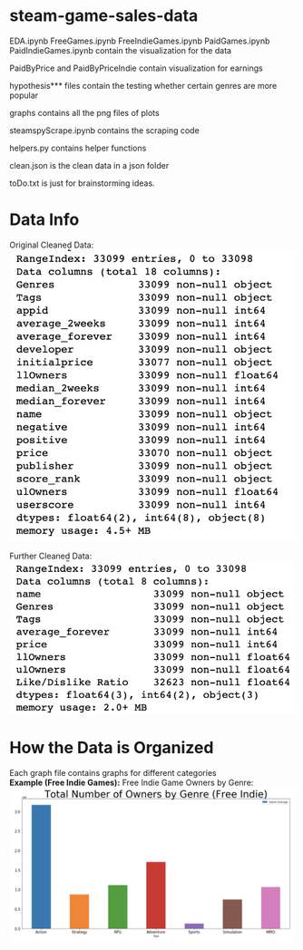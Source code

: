# steam-game-sales-data
EDA.ipynb
FreeGames.ipynb
FreeIndieGames.ipynb
PaidGames.ipynb
PaidIndieGames.ipynb contain the visualization for the data

PaidByPrice and PaidByPriceIndie contain visualization for earnings

hypothesis*** files contain the testing whether certain genres are more popular

graphs contains all the png files of plots

steamspyScrape.ipynb contains the scraping code

helpers.py contains helper functions

clean.json is the clean data in a json folder

toDo.txt is just for brainstorming ideas.

# Data Info

Original Cleaned Data:  
![Cleaned Data](/graphs/Cleaned.png)

Further Cleaned Data:  
![Further Cleaned Data](/graphs/FurtherCleaned.png)

# How the Data is Organized

Each graph file contains graphs for different categories  
**Example (Free Indie Games):** 
Free Indie Game Owners by Genre:  
![a](/graphs/FreeIndieGames/OwnersByGenre.png)  

